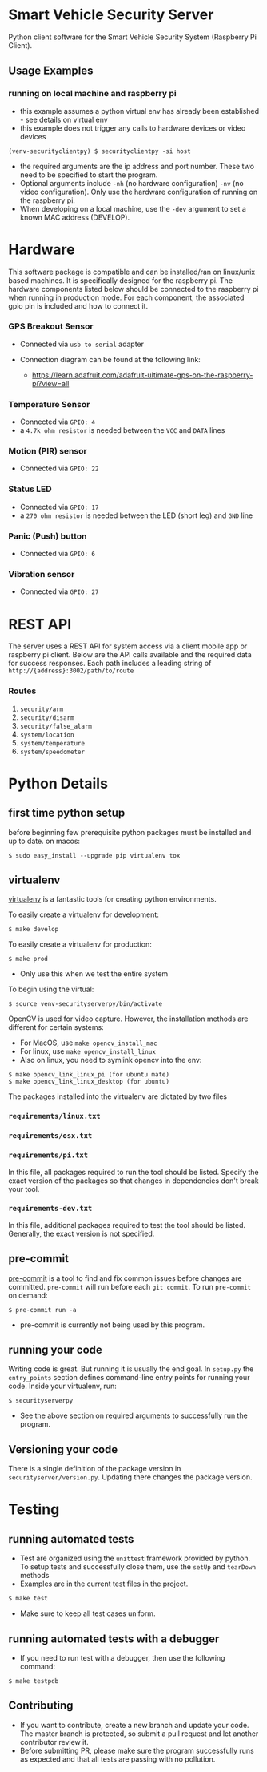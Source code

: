 # Smart Vehicle Security Server
Python client software for the Smart Vehicle Security System (Raspberry Pi Client).

## Usage Examples
### running on local machine and raspberry pi
- this example assumes a python virtual env has already been established - see details on virtual env
- this example does not trigger any calls to hardware devices or video devices
```shell
(venv-securityclientpy) $ securityclientpy -si host 
```
- the required arguments are the ip address and port number. These two need to be specified to start the program.
- Optional arguments include `-nh` (no hardware configuration) `-nv` (no video configuration). Only use the hardware configuration of running on the raspberry pi.
- When developing on a local machine, use the `-dev` argument to set a known MAC address (DEVELOP).

# Hardware
This software package is compatible and can be installed/ran on linux/unix based machines.
It is specifically designed for the raspberry pi. The hardware components listed below should be connected to the raspberry 
pi when running in production mode. For each component, the associated gpio pin is included and how to connect it.

### GPS Breakout Sensor
- Connected via `usb to serial` adapter
- Connection diagram can be found at the following link:

  - https://learn.adafruit.com/adafruit-ultimate-gps-on-the-raspberry-pi?view=all
  
### Temperature Sensor
- Connected via `GPIO: 4`
- a `4.7k ohm resistor` is needed between the `VCC` and `DATA` lines

### Motion (PIR) sensor
- Connected via `GPIO: 22`

### Status LED
- Connected via `GPIO: 17`
- a `270 ohm resistor` is needed between the LED (short leg) and `GND` line

### Panic (Push) button
- Connected via `GPIO: 6`

### Vibration sensor
- Connected via `GPIO: 27`


# REST API
The server uses a REST API for system access via a client mobile app or raspberry pi client. Below are the API calls available and the required data for success responses.
Each path includes a leading string of `http://{address}:3002/path/to/route`

### Routes

1. `security/arm`
2. `security/disarm`
3. `security/false_alarm`
4. `system/location`
5. `system/temperature`
6. `system/speedometer`

# Python Details
## first time python setup
before beginning few prerequisite python packages must be installed and up to date. on macos:
```shell
$ sudo easy_install --upgrade pip virtualenv tox
```

## virtualenv
[virtualenv](http://docs.python-guide.org/en/latest/dev/virtualenvs/) is a fantastic tools for creating python environments.

To easily create a virtualenv for development:
```shell
$ make develop
```

To easily create a virtualenv for production:
```shell
$ make prod
```
- Only use this when we test the entire system

To begin using the virtual:
```shell
$ source venv-securityserverpy/bin/activate
```

OpenCV is used for video capture. However, the installation methods are different for certain systems:

- For MacOS, use `make opencv_install_mac`
- For linux, use `make opencv_install_linux`
- Also on linux, you need to symlink opencv into the env:

```shell
$ make opencv_link_linux_pi (for ubuntu mate)
$ make opencv_link_linux_desktop (for ubuntu)
```

The packages installed into the virtualenv are dictated by two files
### `requirements/linux.txt`
### `requirements/osx.txt`
### `requirements/pi.txt`
In this file, all packages required to run the tool should be listed. Specify the exact version of the packages so that changes in dependencies don't break your tool.
### `requirements-dev.txt`
In this file, additional packages required to test the tool should be listed. Generally, the exact version is not specified.


## pre-commit
[pre-commit](http://pre-commit.com) is a tool to find and fix common issues before changes are committed. `pre-commit` will run before each `git commit`.
To run `pre-commit` on demand:
```shell
$ pre-commit run -a
```
- pre-commit is currently not being used by this program.

## running your code
Writing code is great. But running it is usually the end goal. In `setup.py` the `entry_points` section defines command-line entry points for running your code. Inside your virtualenv, run:
```shell
$ securityserverpy
```
- See the above section on required arguments to successfully run the program.

## Versioning your code
There is a single definition of the package version in `securityserver/version.py`. Updating there changes the package version.

# Testing

## running automated tests
- Test are organized using the `unittest` framework provided by python. To setup tests and successfully close them, use the `setUp` and `tearDown` methods
- Examples are in the current test files in the project.
```shell
$ make test
```
- Make sure to keep all test cases uniform.

## running automated tests with a debugger
- If you need to run test with a debugger, then use the following command:
```shell
$ make testpdb
```

## Contributing
- If you want to contribute, create a new branch and update your code. The master branch is protected, so submit a pull request and let another contributor review it.
- Before submitting PR, please make sure the program successfully runs as expected and that all tests are passing with no pollution.